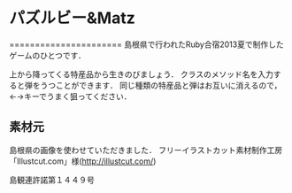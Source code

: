 # パズルビー&Matz
======================
島根県で行われたRuby合宿2013夏で制作したゲームのひとつです．

上から降ってくる特産品から生きのびましょう．
クラスのメソッド名を入力すると弾をうつことができます．
同じ種類の特産品と弾はお互いに消えるので，←→キーでうまく狙ってください．

素材元
------
島根県の画像を使わせていただきました．
フリーイラストカット素材制作工房「Illustcut.com」様(http://illustcut.com/)

島観連許諾第１４４９号
